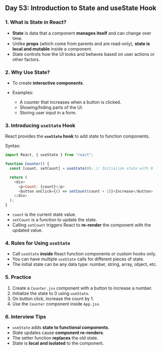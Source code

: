 ## Day 53: Introduction to State and useState Hook

### 1. What is State in React?

- **State** is data that a component **manages itself** and can change over time.
- Unlike **props** (which come from parents and are read-only), **state is local and mutable** inside a component.
- State controls how the UI looks and behaves based on user actions or other factors.

<div class="section-break"></div>

### 2. Why Use State?

- To create **interactive components**.
- Examples:

  - A counter that increases when a button is clicked.
  - Showing/hiding parts of the UI.
  - Storing user input in a form.

<div class="section-break"></div>

### 3. Introducing `useState` Hook

React provides the **`useState` hook** to add state to function components.

Syntax:

```js
import React, { useState } from "react";

function Counter() {
  const [count, setCount] = useState(0); // Initialize state with 0

  return (
    <div>
      <p>Count: {count}</p>
      <button onClick={() => setCount(count + 1)}>Increase</button>
    </div>
  );
}
```

- `count` is the current state value.
- `setCount` is a function to update the state.
- Calling `setCount` triggers React to **re-render** the component with the updated value.

<div class="section-break"></div>

### 4. Rules for Using `useState`

- Call `useState` **inside** React function components or custom hooks only.
- You can have multiple `useState` calls for different pieces of state.
- The initial state can be any data type: number, string, array, object, etc.

<div class="section-break"></div>

### 5. Practice

<div class="practice">

1. Create a `Counter.jsx` component with a button to increase a number.
2. Initialize the state to 0 using `useState`.
3. On button click, increase the count by 1.
4. Use the `Counter` component inside `App.jsx`.

</div>

<div class="section-break"></div>

### 6. Interview Tips

- `useState` adds **state to functional components**.
- State updates cause **component re-renders**.
- The setter function **replaces** the old state.
- State is **local and isolated** to the component.

<div class="section-break"></div>